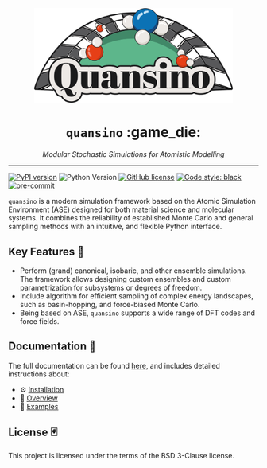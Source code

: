 <div align="center">
  <img src=docs/images/quansino_logo.png width="400"><br>
</div>

<div align="center">
  <h1><code>quansino</code> :game_die:</h1>
  <p><i>Modular Stochastic Simulations for Atomistic Modelling</i></p>
</div>

***

[![PyPI version](https://badge.fury.io/py/quansino.svg)](https://badge.fury.io/py/quansino)
![Python Version](https://img.shields.io/pypi/pyversions/quansino)
[![GitHub license](https://img.shields.io/github/license/your-username/quansino)](https://github.com/your-username/quansino/blob/main/LICENSE)
[![Code style: black](https://img.shields.io/badge/code%20style-black-000000.svg)](https://github.com/psf/black)
[![pre-commit](https://img.shields.io/badge/pre--commit-enabled-brightgreen?logo=pre-commit)](https://github.com/pre-commit/pre-commit)

`quansino` is a modern simulation framework based on the Atomic Simulation Environment (ASE) designed for both material science and molecular systems. It combines the reliability of established Monte Carlo and general sampling methods with an intuitive, and flexible Python interface.

## Key Features :slot_machine:

- Perform (grand) canonical, isobaric, and other ensemble simulations. The framework allows designing custom ensembles and custom parametrization for subsystems or degrees of freedom.
- Include algorithm for efficient sampling of complex energy landscapes, such as basin-hopping, and force-biased Monte Carlo.
- Being based on ASE, `quansino` supports a wide range of DFT codes and force fields.

## Documentation :8ball:

The full documentation can be found [here](https://atomic-samplers.github.io/quansino/), and includes detailed instructions about:

- :gear: [Installation](https://atomic-samplers.github.io/quansino/installation/install.html)
- :eyes: [Overview](https://atomic-samplers.github.io/quansino/documentation/overview.html)
- :thought_balloon: [Examples](https://atomic-samplers.github.io/quansino/documentation/examples.html)

## License :black_joker:

This project is licensed under the terms of the BSD 3-Clause license.
